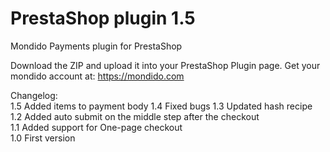 PrestaShop plugin 1.5
==========

Mondido Payments plugin for PrestaShop  

Download the ZIP and upload it into your PrestaShop Plugin page.
Get your mondido account at: https://mondido.com


Changelog:   
1.5 Added items to payment body
1.4 Fixed bugs
1.3 Updated hash recipe   
1.2 Added auto submit on the middle step after the checkout    
1.1 Added support for One-page checkout   
1.0 First version   

